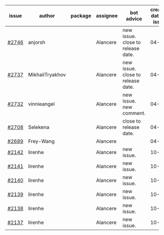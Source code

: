 | issue | author | package | assignee | bot advice | created date of issue | target release date | date from target |
| ------ | ------ | ------ | ------ | ------ | ------ | ------ | :-----: |
| [#2746](https://github.com/Azure/sdk-release-request/issues/2746) | anjorsh |  | Alancere | new issue. close to release date.  | 04-29 | 05-02 | 2 |
| [#2737](https://github.com/Azure/sdk-release-request/issues/2737) | MikhailTryakhov |  | Alancere | new issue. close to release date.  | 04-25 | 05-02 | 2 |
| [#2732](https://github.com/Azure/sdk-release-request/issues/2732) | vinnieangel |  | Alancere | new issue. new comment. | 04-21 | 05-05 |  |
| [#2708](https://github.com/Azure/sdk-release-request/issues/2708) | Selekena |  | Alancere | close to release date.  | 04-15 | 05-02 | 2 |
| [#2689](https://github.com/Azure/sdk-release-request/issues/2689) | Frey-Wang |  | Alancere |  | 04-15 | 04-22 |  |
| [#2142](https://github.com/Azure/sdk-release-request/issues/2142) | lirenhe |  | Alancere | new issue. | 10-20 | 11-03 |  |
| [#2141](https://github.com/Azure/sdk-release-request/issues/2141) | lirenhe |  | Alancere | new issue. | 10-20 | 11-03 |  |
| [#2140](https://github.com/Azure/sdk-release-request/issues/2140) | lirenhe |  | Alancere | new issue. | 10-20 | 11-05 |  |
| [#2139](https://github.com/Azure/sdk-release-request/issues/2139) | lirenhe |  | Alancere | new issue. | 10-20 | 11-05 |  |
| [#2138](https://github.com/Azure/sdk-release-request/issues/2138) | lirenhe |  | Alancere | new issue. | 10-20 | 11-05 |  |
| [#2137](https://github.com/Azure/sdk-release-request/issues/2137) | lirenhe |  | Alancere | new issue. | 10-20 | 11-05 |  |
